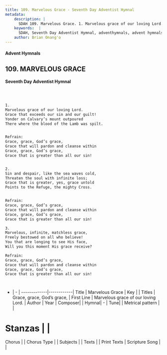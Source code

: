 ```yaml
---
title: 109. Marvelous Grace - Seventh Day Adventist Hymnal
metadata:
    description: |
      SDAH 109. Marvelous Grace. 1. Marvelous grace of our loving Lord. Grace that exceeds our sin and our guilt! Yonder on Calvary’s mount outpoured There where the blood of the Lamb was spilt. 
    keywords:  |
      SDAH, Seventh Day Adventist Hymnal, adventhymnals, advent hymnals, Marvelous Grace, Marvelous grace of our loving Lord. ,Grace, grace, God’s grace,
    author: Brian Onang'o
---
```


#### Advent Hymnals
## 109. MARVELOUS GRACE
#### Seventh Day Adventist Hymnal

```txt



1.
Marvelous grace of our loving Lord.
Grace that exceeds our sin and our guilt!
Yonder on Calvary’s mount outpoured
There where the blood of the Lamb was spilt.


Refrain:
Grace, grace, God’s grace,
Grace that will pardon and cleanse within
Grace, grace, God’s grace,
Grace that is greater than all our sin!


2.
Sin and despair, like the sea waves cold,
Threaten the soul with infinite loss;
Grace that is greater, yes, grace untold
Points to the Refuge, the mighty Cross.


Refrain:
Grace, grace, God’s grace,
Grace that will pardon and cleanse within
Grace, grace, God’s grace,
Grace that is greater than all our sin!

3.
Marvelous, infinite, matchless grace,
Freely bestowed on all who believe!
You that are longing to see His face,
Will you this moment His grace receive?

Refrain:
Grace, grace, God’s grace,
Grace that will pardon and cleanse within
Grace, grace, God’s grace,
Grace that is greater than all our sin!




```

- |   -  |
-------------|------------|
Title | Marvelous Grace |
Key |  |
Titles | Grace, grace, God’s grace, |
First Line | Marvelous grace of our loving Lord. |
Author | 
Year | 
Composer|  |
Hymnal|  - |
Tune|  |
Metrical pattern | |
# Stanzas |  |
Chorus |  |
Chorus Type |  |
Subjects |  |
Texts |  |
Print Texts | 
Scripture Song |  |
  
